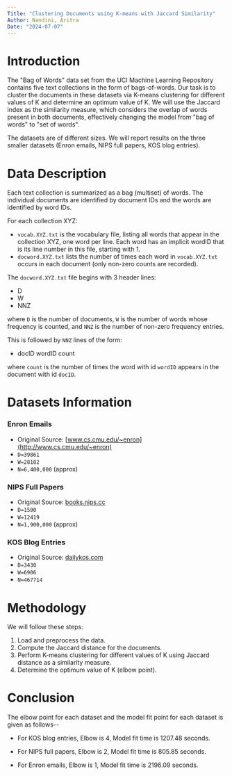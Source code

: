 ```yaml
---
Title: "Clustering Documents using K-means with Jaccard Similarity"
Author: Nandini, Aritra
Date: "2024-07-07"
---
```


# Introduction

The "Bag of Words" data set from the UCI Machine Learning Repository contains five text collections in the form of bags-of-words. Our task is to cluster the documents in these datasets via K-means clustering for different values of K and determine an optimum value of K. We will use the Jaccard index as the similarity measure, which considers the overlap of words present in both documents, effectively changing the model from "bag of words" to "set of words".

The datasets are of different sizes. We will report results on the three smaller datasets (Enron emails, NIPS full papers, KOS blog entries).

# Data Description

Each text collection is summarized as a bag (multiset) of words. The individual documents are identified by document IDs and the words are identified by word IDs.

For each collection XYZ:

- `vocab.XYZ.txt` is the vocabulary file, listing all words that appear in the collection XYZ, one word per line. Each word has an implicit wordID that is its line number in this file, starting with 1.
- `docword.XYZ.txt` lists the number of times each word in `vocab.XYZ.txt` occurs in each document (only non-zero counts are recorded).

The `docword.XYZ.txt` file begins with 3 header lines:
- D
- W
- NNZ

where `D` is the number of documents, `W` is the number of words whose frequency is counted, and `NNZ` is the number of non-zero frequency entries.

This is followed by `NNZ` lines of the form:
- docID wordID count

where `count` is the number of times the word with id `wordID` appears in the document with id `docID`.

# Datasets Information

### Enron Emails
- Original Source: [www.cs.cmu.edu/~enron](http://www.cs.cmu.edu/~enron)
- `D=39861`
- `W=28102`
- `N=6,400,000` (approx)

### NIPS Full Papers
- Original Source: [books.nips.cc](http://books.nips.cc)
- `D=1500`
- `W=12419`
- `N=1,900,000` (approx)

### KOS Blog Entries
- Original Source: [dailykos.com](http://dailykos.com)
- `D=3430`
- `W=6906`
- `N=467714`

# Methodology

We will follow these steps:

1. Load and preprocess the data.
2. Compute the Jaccard distance for the documents.
3. Perform K-means clustering for different values of K using Jaccard distance as a similarity measure.
4. Determine the optimum value of K (elbow point).

# Conclusion

The elbow point for each dataset and the model fit point for each dataset is given as follows--

- For KOS blog entries, Elbow is 4, Model fit time is 1207.48 seconds.

- For NIPS full papers, Elbow is 2, Model fit time is 805.85 seconds.

- For Enron emails, Elbow is 1, Model fit time is 2196.09 seconds.
